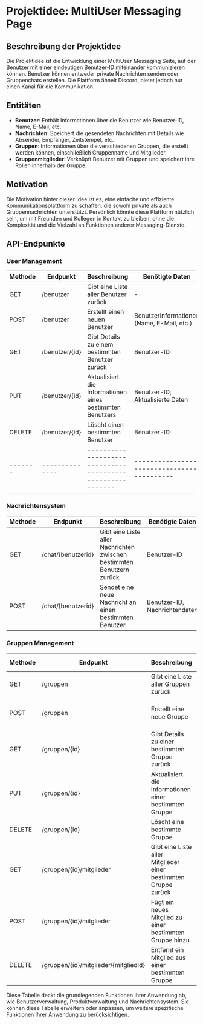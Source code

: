 # Projektidee: MultiUser Messaging Page

## Beschreibung der Projektidee

Die Projektidee ist die Entwicklung einer MultiUser Messaging Seite, auf der Benutzer mit einer eindeutigen Benutzer-ID miteinander kommunizieren können. Benutzer können entweder private Nachrichten senden oder Gruppenchats erstellen. Die Plattform ähnelt Discord, bietet jedoch nur einen Kanal für die Kommunikation.

## Entitäten

- **Benutzer**: Enthält Informationen über die Benutzer wie Benutzer-ID, Name, E-Mail, etc.
- **Nachrichten**: Speichert die gesendeten Nachrichten mit Details wie Absender, Empfänger, Zeitstempel, etc.
- **Gruppen**: Informationen über die verschiedenen Gruppen, die erstellt werden können, einschließlich Gruppenname und Mitglieder.
- **Gruppenmitglieder**: Verknüpft Benutzer mit Gruppen und speichert ihre Rollen innerhalb der Gruppe.

## Motivation

Die Motivation hinter dieser Idee ist es, eine einfache und effiziente Kommunikationsplattform zu schaffen, die sowohl private als auch Gruppennachrichten unterstützt. Persönlich könnte diese Plattform nützlich sein, um mit Freunden und Kollegen in Kontakt zu bleiben, ohne die Komplexität und die Vielzahl an Funktionen anderer Messaging-Dienste.

## API-Endpunkte

### User Management

| Methode | Endpunkt       | Beschreibung                                              | Benötigte Daten                            |
| ------- | -------------- | --------------------------------------------------------- | ------------------------------------------ |
| GET     | /benutzer      | Gibt eine Liste aller Benutzer zurück                     | -                                          |
| POST    | /benutzer      | Erstellt einen neuen Benutzer                             | Benutzerinformationen (Name, E-Mail, etc.) |
| GET     | /benutzer/{id} | Gibt Details zu einem bestimmten Benutzer zurück          | Benutzer-ID                                |
| PUT     | /benutzer/{id} | Aktualisiert die Informationen eines bestimmten Benutzers | Benutzer-ID, Aktualisierte Daten           |
| DELETE  | /benutzer/{id} | Löscht einen bestimmten Benutzer                          | Benutzer-ID                                |
| ------- | -------------- | --------------------------------------------------------- | ------------------------------------------ |

### Nachrichtensystem

| Methode | Endpunkt           | Beschreibung                                                           | Benötigte Daten               |
| ------- | ------------------ | ---------------------------------------------------------------------- | ----------------------------- |
| GET     | /chat/{benutzerid} | Gibt eine Liste aller Nachrichten zwischen bestimmten Benutzern zurück | Benutzer-ID                   |
| POST    | /chat/{benutzerid} | Sendet eine neue Nachricht an einen bestimmten Benutzer                | Benutzer-ID, Nachrichtendaten |

### Gruppen Management

| Methode | Endpunkt                              | Beschreibung                                                    | Benötigte Daten                       |
| ------- | ------------------------------------- | --------------------------------------------------------------- | ------------------------------------- |
| GET     | /gruppen                              | Gibt eine Liste aller Gruppen zurück                            | -                                     |
| POST    | /gruppen                              | Erstellt eine neue Gruppe                                       | Gruppendaten (Name, Mitglieder, etc.) |
| GET     | /gruppen/{id}                         | Gibt Details zu einer bestimmten Gruppe zurück                  | Gruppen-ID                            |
| PUT     | /gruppen/{id}                         | Aktualisiert die Informationen einer bestimmten Gruppe          | Gruppen-ID, Aktualisierte Daten       |
| DELETE  | /gruppen/{id}                         | Löscht eine bestimmte Gruppe                                    | Gruppen-ID                            |
| GET     | /gruppen/{id}/mitglieder              | Gibt eine Liste aller Mitglieder einer bestimmten Gruppe zurück | Gruppen-ID                            |
| POST    | /gruppen/{id}/mitglieder              | Fügt ein neues Mitglied zu einer bestimmten Gruppe hinzu        | Gruppen-ID, Mitgliedsdaten            |
| DELETE  | /gruppen/{id}/mitglieder/{mitgliedId} | Entfernt ein Mitglied aus einer bestimmten Gruppe               | Gruppen-ID, Mitglied-ID               |

Diese Tabelle deckt die grundlegenden Funktionen Ihrer Anwendung ab, wie Benutzerverwaltung, Produktverwaltung und Nachrichtensystem. Sie können diese Tabelle erweitern oder anpassen, um weitere spezifische Funktionen Ihrer Anwendung zu berücksichtigen.
